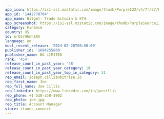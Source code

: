 ```yaml
---
app_icon: https://is1-ssl.mzstatic.com/image/thumb/Purple122/v4/7f/37/6b/7f376b9f-625e-7e03-14fb-fcf4f24251b1/AppIcon-0-0-1x_U007epad-0-10-0-85-220.png/1024x1024bb.png
app_id: '1442778704'
app_name: Bitget- Trade bitcoin & ETH
app_screenshot: https://is1-ssl.mzstatic.com/image/thumb/PurpleSource126/v4/aa/fa/2e/aafa2e11-8472-ab77-edde-9e94589500ba/5ad8cb95-5b7b-483f-b7d2-df3fc83fedf1_5.5-01.jpg/1242x2208bb.png
category: Finance
country: US
id: nrQ57Hhnh1RX
language: en
most_recent_release: '2024-02-20T00:00:00'
publisher_id: '1694255860'
publisher_name: BG LIMITED
rank: '454'
release_count_in_past_year: '48'
release_count_in_past_year_category: 19
release_count_in_past_year_top_in_category: 31
rep_email: joseph.cillis@bitrise.io
rep_first_name: Joe
rep_full_name: Joe Cillis
rep_linkedin: https://www.linkedin.com/in/joecillis
rep_phone: +1 518-258-1902
rep_photo: joe.jpg
rep_title: Account Manager
store: itunes_connect
---
```

